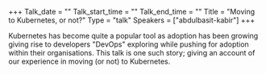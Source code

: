 +++
Talk_date = ""
Talk_start_time = ""
Talk_end_time = ""
Title = "Moving to Kubernetes, or not?"
Type = "talk"
Speakers = ["abdulbasit-kabir"]
+++

Kubernetes has become quite a popular tool as adoption has been growing giving rise to developers "DevOps"  exploring while pushing for adoption within their organisations. This talk is one such story; giving an account of our experience in moving (or not) to Kubernetes.
